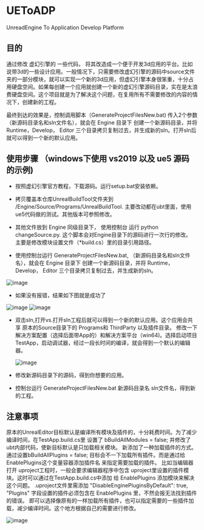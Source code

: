 # UEToADP
UnreadEngine To  Application Develop Platform

## 目的
通过修改 虚幻引擎的 一些代码， 将其改造成一个便于开发3d应用的平台。比如说带3d的一些设计应用。一般情况下，只需要修改虚幻引擎的源码中source文件夹的一部分模块，就可以实现一个新的3d应用，但虚幻引擎本身很笨重，十分占用硬盘空间。如果每创建一个应用就创建一个新的虚幻引擎源码目录，实在是太浪费硬盘空间。这个项目就是为了解决这个问题，在复用所有不需要修改的内容的情况下，创建新的工程。

最终到达的效果是，控制调用脚本（GenerateProjectFilesNew.bat) 传入2个参数（新源码目录名和sln文件名），就会在 Engine 目录下 创建一个新源码目录，并将 Runtime，Develop， Editor 三个目录拷贝复制过去，并生成新的sln。打开sln后就可以得到一个新的默认应用。

## 使用步骤 （windows下使用 vs2019 以及 ue5 源码 的示例)
* 按照虚幻引擎官方教程，下载源码。运行setup.bat安装依赖。

* 拷贝覆盖本仓库UnrealBuildTool文件夹到 /Engine/Source/Programs/UnrealBuildTool.
  主要改动都在ubt里面，使用ue5代码做的测试。其他版本可参照修改。

* 其他文件放到 Engine 同级目录下， 使用控制台 运行 python changeSource.py.
  这个脚本会对Engine目录下的源码进行一次行的修改。 主要是修改模块设置文件（*build.cs）里的目录引用路径。
  
* 使用控制台运行 GenerateProjectFilesNew.bat, （新源码目录名和sln文件名），就会在 Engine 目录下 创建一个新源码目录，并将 Runtime，Develop， Editor 三个目录拷贝复制过去，并生成新的sln。

![image](https://user-images.githubusercontent.com/5336757/153746555-c5210cb5-1097-4e47-b146-978a2828cbb3.png)
  
* 如果没有报错，结果如下图就是成功了

![image](https://user-images.githubusercontent.com/5336757/153746634-9c9fac70-b5fc-4ab9-8d9c-8c9f3f360c53.png)
![image](https://user-images.githubusercontent.com/5336757/153749630-86758665-a360-49ac-bd29-2a8f8aff4027.png)


* 双击sln,打开vs.打开sln工程后就可以得到一个新的默认应用。这个应用会共享 原本的Source目录下的 Programs和 ThirdParty 以及插件目录。 
  修改一下解决方案配置（选择后面带App的）和解决方案平台（win64)。选择启动项目TestApp，启动调试器，经过一段长时间的编译，就会得到一个默认的编辑器。
  
  ![image](https://user-images.githubusercontent.com/5336757/153746762-63429b28-d2f7-45cf-925a-ed7a4e075362.png)
  
* 修改新源码目录下的源码，得到你想要的应用。
* 控制台运行 GenerateProjectFilesNew.bat 新源码目录名 sln文件名，得到新的工程。
## 注意事项
  原本的UnrealEditor目标默认是编译所有模块及插件的，十分耗费时间。为了减少编译时间，在TestApp.build.cs里 设置了	bBuildAllModules = false;
  并修改了ubt内部代码，使新目标默认是只加载相关模块。
  新添加了一种加载插件的方式。通过设置bBuildAllPlugins = false; 目标会不一下加载所有插件。而是通过给 EnablePlugins这个变量容器添加插件名 来指定需要加载的插件。
  比如当编辑器打开 uproject工程时，一般会要求编辑器程序中包含 uproject里设置的插件模块。这时可以通过在TestApp.build.cs中添加 给 EnablePlugins 添加模块来解决这个问题。
  .uproject文件里需添加	"DisableEnginePluginsByDefault": true, "Plugins" 字段设置的插件必须包含在 EnablePlugins 里，不然会报无法找到插件的错误。
  即可以选择像原有的一样加载所有插件，也可以指定需要的一些插件加载，减少编译时间。这个地方根据自己的需要进行修改。
  
  ![image](https://user-images.githubusercontent.com/5336757/153750442-fd4f5d09-a000-4565-a536-a759e97d06d6.png)


